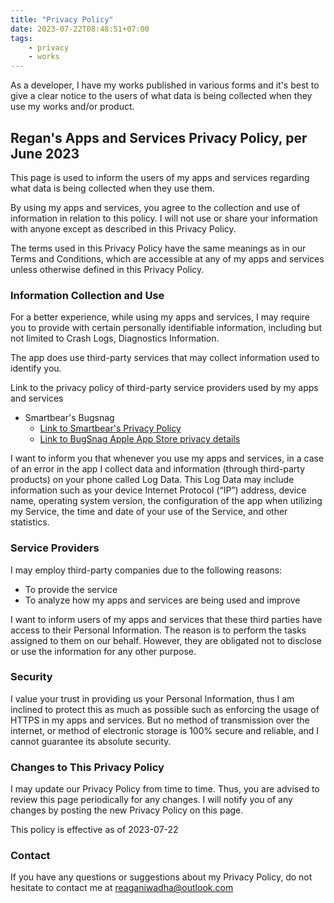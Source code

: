 ```yaml
---
title: "Privacy Policy"
date: 2023-07-22T08:48:51+07:00
tags:
    - privacy
    - works
---
```


As a developer, I have my works published in various forms and it's best to give a clear notice to the users of what data is being collected when they use my works and/or product.

## Regan's Apps and Services Privacy Policy, per June 2023
This page is used to inform the users of my apps and services regarding what data is being collected when they use them.

By using my apps and services, you agree to the collection and use of information in relation to this policy.
I will not use or share your information with anyone except as described in this Privacy Policy.

The terms used in this Privacy Policy have the same meanings as in our Terms and Conditions, which are accessible at any of my apps and services unless otherwise defined in this Privacy Policy.

### Information Collection and Use
For a better experience, while using my apps and services, I may require you to provide with certain personally identifiable information, including but not limited to Crash Logs, Diagnostics Information.

The app does use third-party services that may collect information used to identify you.

Link to the privacy policy of third-party service providers used by my apps and services

- Smartbear's Bugsnag
    - [Link to Smartbear's Privacy Policy](https://smartbear.com/privacy/)
    - [Link to BugSnag Apple App Store privacy details](https://docs.bugsnag.com/platforms/ios/appstore-privacy/)

I want to inform you that whenever you use my apps and services, in a case of an error in the app I collect data and information (through third-party products) on your phone called Log Data. This Log Data may include information such as your device Internet Protocol (“IP”) address, device name, operating system version, the configuration of the app when utilizing my Service, the time and date of your use of the Service, and other statistics.

### Service Providers
I may employ third-party companies due to the following reasons:

- To provide the service
- To analyze how my apps and services are being used and improve

I want to inform users of my apps and services that these third parties have access to their Personal Information. The reason is to perform the tasks assigned to them on our behalf. However, they are obligated not to disclose or use the information for any other purpose.

### Security
I value your trust in providing us your Personal Information, thus I am inclined to protect this as much as possible such as enforcing the usage of HTTPS in my apps and services. But no method of transmission over the internet, or method of electronic storage is 100% secure and reliable, and I cannot guarantee its absolute security.

### Changes to This Privacy Policy
I may update our Privacy Policy from time to time. Thus, you are advised to review this page periodically for any changes. I will notify you of any changes by posting the new Privacy Policy on this page.

This policy is effective as of 2023-07-22

### Contact
If you have any questions or suggestions about my Privacy Policy, do not hesitate to contact me at [reaganiwadha@outlook.com](mailto:reaganiwadha@outlook.com)